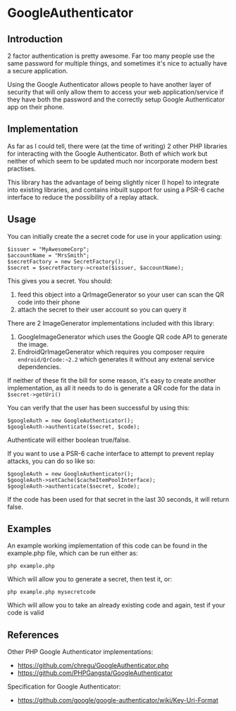 # GoogleAuthenticator

## Introduction
2 factor authentication is pretty awesome. Far too many people use the same password for multiple things, and sometimes it's nice to actually have a secure application.

Using the Google Authenticator allows people to have another layer of security that will only allow them to access your web application/service if they have both the password and the correctly setup Google Authenticator app on their phone.

## Implementation
As far as I could tell, there were (at the time of writing) 2 other PHP libraries for interacting with the Google Authenticator. Both of which work but neither of which seem to be updated much nor incorporate modern best practises.

This library has the advantage of being slightly nicer (I hope) to integrate into existing libraries, and contains inbuilt support for using a PSR-6 cache interface to reduce the possibility of a replay attack.

## Usage
You can initially create the a secret code for use in your application using:

    $issuer = "MyAwesomeCorp";
    $accountName = "MrsSmith";
    $secretFactory = new SecretFactory();
    $secret = $secretFactory->create($issuer, $accountName);
    
This gives you a secret. You should:
1. feed this object into a QrImageGenerator so your user can scan the QR code into their phone
2. attach the secret to their user account so you can query it

There are 2 ImageGenerator implementations included with this library:
1. GoogleImageGenerator which uses the Google QR code API to generate the image.
2. EndroidQrImageGenerator which requires you composer require `endroid/QrCode:~2.2` which generates it without any extenal service dependencies.

If neither of these fit the bill for some reason, it's easy to create another implementation, as all it needs to do is generate a QR code for the data in `$secret->getUri()`
    
You can verify that the user has been successful by using this:

    $googleAuth = new GoogleAuthenticator();
    $googleAuth->authenticate($secret, $code);
    
Authenticate will either boolean true/false.

If you want to use a PSR-6 cache interface to attempt to prevent replay attacks, you can do so like so:

    $googleAuth = new GoogleAuthenticator();
    $googleAuth->setCache($cacheItemPoolInterface);
    $googleAuth->authenticate($secret, $code);
    
If the code has been used for that secret in the last 30 seconds, it will return false.

## Examples
An example working implementation of this code can be found in the example.php file, which can be run either as:

    php example.php
    
Which will allow you to generate a secret, then test it, or:

    php example.php mysecretcode
    
Which will allow you to take an already existing code and again, test if your code is valid

## References
Other PHP Google Authenticator implementations:
-  https://github.com/chregu/GoogleAuthenticator.php
-  https://github.com/PHPGangsta/GoogleAuthenticator

Specification for Google Authenticator:
- https://github.com/google/google-authenticator/wiki/Key-Uri-Format
